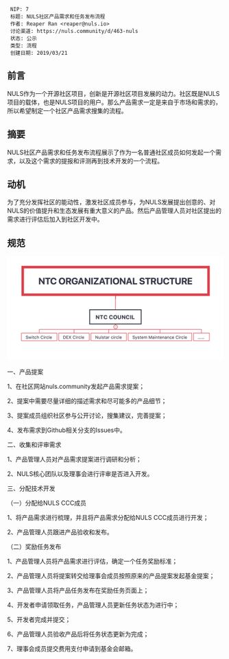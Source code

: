 ```
 NIP: 7
 标题: NULS社区产品需求和任务发布流程
 作者: Reaper Ran <reaper@nuls.io>
 讨论渠道: https://nuls.community/d/463-nuls
 状态: 公示
 类型: 流程
 创建日期: 2019/03/21
```

## 前言

NULS作为一个开源社区项目，创新是开源社区项目发展的动力。社区既是NULS项目的载体，也是NULS项目的用户。那么产品需求一定是来自于市场和需求的，所以希望制定一个社区产品需求搜集的流程。



## 摘要

NULS社区产品需求和任务发布流程展示了作为一名普通社区成员如何发起一个需求，以及这个需求的提报和评测再到技术开发的一个流程。



## 动机

为了充分发挥社区的能动性，激发社区成员参与，为NULS发展提出创意的、对NULS的价值提升和生态发展有重大意义的产品。然后产品管理人员对社区提出的需求进行评估后加入到社区开发中。



## 规范

![](./images/NIP9-1.png)

一、产品提案

1、在社区网站nuls.community发起产品需求提案；

2、提案中需要尽量详细的描述需求和尽可能多的产品细节；

3、提案成员组织社区参与公开讨论，搜集建议，完善提案；

4、发布需求到Github相关分支的Issues中。



二、收集和评审需求

1、产品管理人员对产品需求提案进行调研和分析；

2、NULS核心团队以及理事会进行评审是否进入开发。



三、分配技术开发

（一）分配给NULS CCC成员

1、将产品需求进行梳理，并且将产品需求分配给NULS CCC成员进行开发；

2、产品管理人员跟进产品验收和发布。

（二）奖励任务发布

1、产品管理人员将产品需求进行评估，确定一个任务奖励标准；

2、产品管理人员将提案转交给理事会成员按照原来的产品提案发起基金提案；

3、产品管理人员将产品任务发布在奖励任务页面上；

4、开发者申请领取任务，产品管理人员更新任务状态为进行中；

5、开发者完成并提交；

6、产品管理人员验收产品后将任务状态更新为完成；

7、理事会成员提交费用支付申请到基金会邮箱。

